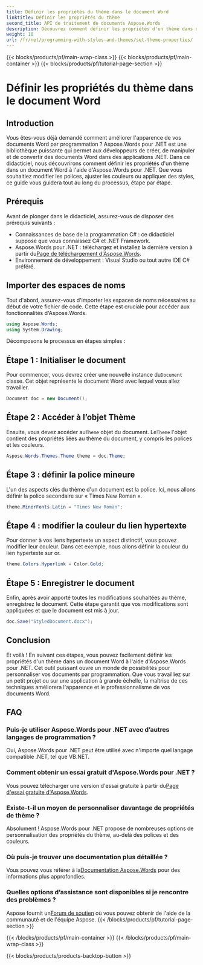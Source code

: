 ```yaml
---
title: Définir les propriétés du thème dans le document Word
linktitle: Définir les propriétés du thème
second_title: API de traitement de documents Aspose.Words
description: Découvrez comment définir les propriétés d'un thème dans des documents Word à l'aide d'Aspose.Words pour .NET. Suivez notre guide étape par étape pour personnaliser facilement les polices et les couleurs.
weight: 10
url: /fr/net/programming-with-styles-and-themes/set-theme-properties/
---
```


{{< blocks/products/pf/main-wrap-class >}}
{{< blocks/products/pf/main-container >}}
{{< blocks/products/pf/tutorial-page-section >}}

# Définir les propriétés du thème dans le document Word

## Introduction

Vous êtes-vous déjà demandé comment améliorer l'apparence de vos documents Word par programmation ? Aspose.Words pour .NET est une bibliothèque puissante qui permet aux développeurs de créer, de manipuler et de convertir des documents Word dans des applications .NET. Dans ce didacticiel, nous découvrirons comment définir les propriétés d'un thème dans un document Word à l'aide d'Aspose.Words pour .NET. Que vous souhaitiez modifier les polices, ajuster les couleurs ou appliquer des styles, ce guide vous guidera tout au long du processus, étape par étape.

## Prérequis

Avant de plonger dans le didacticiel, assurez-vous de disposer des prérequis suivants :

- Connaissances de base de la programmation C# : ce didacticiel suppose que vous connaissez C# et .NET Framework.
-  Aspose.Words pour .NET : téléchargez et installez la dernière version à partir du[Page de téléchargement d'Aspose.Words](https://releases.aspose.com/words/net/).
- Environnement de développement : Visual Studio ou tout autre IDE C# préféré.

## Importer des espaces de noms

Tout d'abord, assurez-vous d'importer les espaces de noms nécessaires au début de votre fichier de code. Cette étape est cruciale pour accéder aux fonctionnalités d'Aspose.Words.

```csharp
using Aspose.Words;
using System.Drawing;
```

Décomposons le processus en étapes simples :

## Étape 1 : Initialiser le document

 Pour commencer, vous devrez créer une nouvelle instance du`Document` classe. Cet objet représente le document Word avec lequel vous allez travailler.

```csharp
Document doc = new Document();
```

## Étape 2 : Accéder à l’objet Thème

Ensuite, vous devez accéder au`Theme` objet du document. Le`Theme` l'objet contient des propriétés liées au thème du document, y compris les polices et les couleurs.

```csharp
Aspose.Words.Themes.Theme theme = doc.Theme;
```

## Étape 3 : définir la police mineure

L'un des aspects clés du thème d'un document est la police. Ici, nous allons définir la police secondaire sur « Times New Roman ».

```csharp
theme.MinorFonts.Latin = "Times New Roman";
```

## Étape 4 : modifier la couleur du lien hypertexte

Pour donner à vos liens hypertexte un aspect distinctif, vous pouvez modifier leur couleur. Dans cet exemple, nous allons définir la couleur du lien hypertexte sur or.

```csharp
theme.Colors.Hyperlink = Color.Gold;
```

## Étape 5 : Enregistrer le document

Enfin, après avoir apporté toutes les modifications souhaitées au thème, enregistrez le document. Cette étape garantit que vos modifications sont appliquées et que le document est mis à jour.

```csharp
doc.Save("StyledDocument.docx");
```

## Conclusion

Et voilà ! En suivant ces étapes, vous pouvez facilement définir les propriétés d'un thème dans un document Word à l'aide d'Aspose.Words pour .NET. Cet outil puissant ouvre un monde de possibilités pour personnaliser vos documents par programmation. Que vous travailliez sur un petit projet ou sur une application à grande échelle, la maîtrise de ces techniques améliorera l'apparence et le professionnalisme de vos documents Word.

## FAQ

### Puis-je utiliser Aspose.Words pour .NET avec d’autres langages de programmation ?  
Oui, Aspose.Words pour .NET peut être utilisé avec n'importe quel langage compatible .NET, tel que VB.NET.

### Comment obtenir un essai gratuit d'Aspose.Words pour .NET ?  
 Vous pouvez télécharger une version d'essai gratuite à partir du[Page d'essai gratuite d'Aspose.Words](https://releases.aspose.com/).

### Existe-t-il un moyen de personnaliser davantage de propriétés de thème ?  
Absolument ! Aspose.Words pour .NET propose de nombreuses options de personnalisation des propriétés du thème, au-delà des polices et des couleurs.

### Où puis-je trouver une documentation plus détaillée ?  
 Vous pouvez vous référer à la[Documentation Aspose.Words](https://reference.aspose.com/words/net/) pour des informations plus approfondies.

### Quelles options d’assistance sont disponibles si je rencontre des problèmes ?  
 Aspose fournit un[Forum de soutien](https://forum.aspose.com/c/words/8) où vous pouvez obtenir de l'aide de la communauté et de l'équipe Aspose.
{{< /blocks/products/pf/tutorial-page-section >}}

{{< /blocks/products/pf/main-container >}}
{{< /blocks/products/pf/main-wrap-class >}}

{{< blocks/products/products-backtop-button >}}
